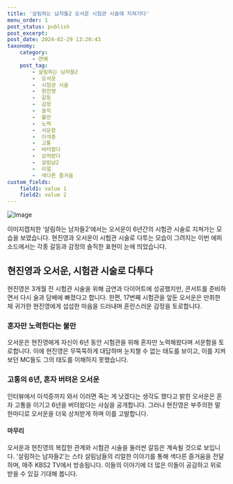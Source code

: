 ```yaml
---
title: '살림하는 남자들2 오서운 시험관 시술에 지쳐가다'
menu_order: 1
post_status: publish
post_excerpt: 
post_date: 2024-02-29 13:20:43
taxonomy:
    category:
        - 연예
    post_tag:
        - 살림하는 남자들2
        -  오서운
        -  시험관 시술
        -  현진영
        -  갈등
        -  감정
        -  솔직
        -  불만
        -  노력
        -  서운함
        -  이석증
        -  고통
        -  버텨왔다
        -  상처받다
        -  살림남2
        -  리얼
        -  색다른 즐거움
custom_fields:
    field1: value 1
    field2: value 2
---
```


![Image](https://mimgnews.pstatic.net/image/438/2024/02/28/0000063068_001_20240228235401516.jpg?type=w540)

이미지캡처한 ‘살림하는 남자들2’에서는 오서운이 6년간의 시험관 시술로 지쳐가는 모습을 보였습니다. 현진영과 오서운이 시험관 시술로 다투는 모습이 그려지는 이번 에피소드에서는 각종 갈등과 감정의 솔직한 표현이 눈에 띄었습니다.
## 현진영과 오서운, 시험관 시술로 다투다
현진영은 3개월 전 시험관 시술을 위해 금연과 다이어트에 성공했지만, 콘서트를 준비하면서 다시 술과 담배에 빠졌다고 합니다. 한편, 17번째 시험관을 앞둔 오서운은 만취한 채 귀가한 현진영에게 섭섭한 마음을 드러내며 혼란스러운 감정을 토로합니다.
### 혼자만 노력한다는 불만
오서운은 현진영에게 자신이 6년 동안 시험관을 위해 혼자만 노력해왔다며 서운함을 토로합니다. 이에 현진영은 무뚝뚝하게 대답하며 눈치챌 수 없는 태도를 보이고, 이를 지켜보던 MC들도 그의 태도를 이해하지 못했습니다.
### 고통의 6년, 혼자 버텨온 오서운
인터뷰에서 이석증까지 와서 이러면 죽는 게 낫겠다는 생각도 했다고 밝힌 오서운은 혼자 고통을 이기고 6년을 버텨왔다는 사실을 공개합니다. 그러나 현진영은 부주의한 말 한마디로 오서운을 더욱 상처받게 하며 이를 고발합니다.
#### 마무리
오서운과 현진영의 복잡한 관계와 시험관 시술을 둘러싼 갈등은 계속될 것으로 보입니다. '살림하는 남자들2'는 스타 살림남들의 리얼한 이야기를 통해 색다른 즐거움을 전달하며, 매주 KBS2 TV에서 방송됩니다. 이들의 이야기에 더 많은 이들이 공감하고 위로받을 수 있길 기대해 봅니다.
